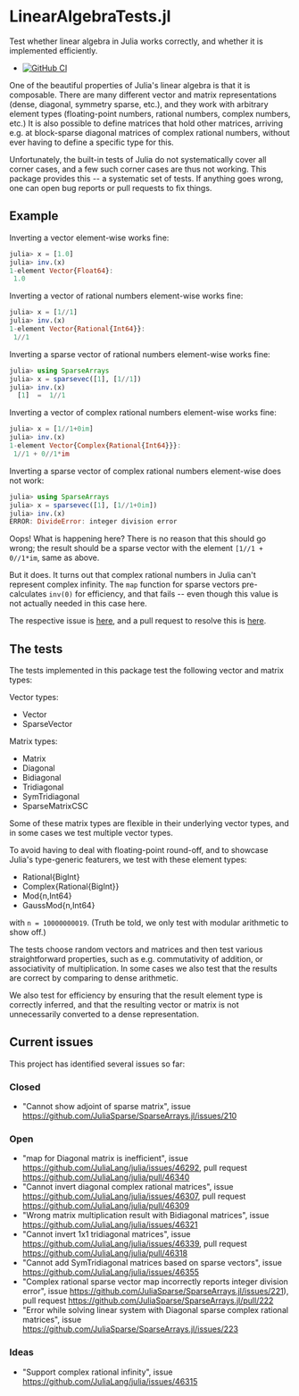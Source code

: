 # LinearAlgebraTests.jl

Test whether linear algebra in Julia works correctly, and whether it
is implemented efficiently.

* [![GitHub
  CI](https://github.com/eschnett/LinearAlgebraTests.jl/workflows/CI/badge.svg)](https://github.com/eschnett/LinearAlgebraTests.jl/actions)

One of the beautiful properties of Julia's linear algebra is that it
is composable. There are many different vector and matrix
representations (dense, diagonal, symmetry sparse, etc.), and they
work with arbitrary element types (floating-point numbers, rational
numbers, complex numbers, etc.) It is also possible to define matrices
that hold other matrices, arriving e.g. at block-sparse diagonal
matrices of complex rational numbers, without ever having to define a
specific type for this.

Unfortunately, the built-in tests of Julia do not systematically cover
all corner cases, and a few such corner cases are thus not working.
This package provides this -- a systematic set of tests. If anything
goes wrong, one can open bug reports or pull requests to fix things.

## Example

Inverting a vector element-wise works fine:
```Julia
julia> x = [1.0]
julia> inv.(x)
1-element Vector{Float64}:
 1.0
 ```

 Inverting a vector of rational numbers element-wise works fine:
```Julia
julia> x = [1//1]
julia> inv.(x)
1-element Vector{Rational{Int64}}:
 1//1
 ```

Inverting a sparse vector of rational numbers element-wise works fine:
```Julia
julia> using SparseArrays
julia> x = sparsevec([1], [1//1])
julia> inv.(x)
  [1]  =  1//1
```

Inverting a vector of complex rational numbers element-wise works fine:
```Julia
julia> x = [1//1+0im]
julia> inv.(x)
1-element Vector{Complex{Rational{Int64}}}:
 1//1 + 0//1*im
```

Inverting a sparse vector of complex rational numbers element-wise does not work:
```Julia
julia> using SparseArrays
julia> x = sparsevec([1], [1//1+0im])
julia> inv.(x)
ERROR: DivideError: integer division error
```
Oops! What is happening here? There is no reason that this should go
wrong; the result should be a sparse vector with the element `[1//1 +
0//1*im`, same as above.

But it does. It turns out that complex rational numbers in Julia can't
represent complex infinity. The `map` function for sparse vectors
pre-calculates `inv(0)` for efficiency, and that fails -- even though
this value is not actually needed in this case here.

The respective issue is
[here](https://github.com/JuliaSparse/SparseArrays.jl/issues/221), and
a pull request to resolve this is
[here](https://github.com/JuliaSparse/SparseArrays.jl/pull/222).

## The tests

The tests implemented in this package test the following vector and matrix types:

Vector types:

- Vector
- SparseVector

Matrix types:

- Matrix
- Diagonal
- Bidiagonal
- Tridiagonal
- SymTridiagonal
- SparseMatrixCSC 

Some of these matrix types are flexible in their underlying vector
types, and in some cases we test multiple vector types.

To avoid having to deal with floating-point round-off, and to showcase
Julia's type-generic featurers, we test with these element types:

- Rational{BigInt}
- Complex{Rational{BigInt}}
- Mod{n,Int64}
- GaussMod{n,Int64}

with `n = 10000000019`. (Truth be told, we only test with modular
arithmetic to show off.)

The tests choose random vectors and matrices and then test various
straightforward properties, such as e.g. commutativity of addition, or
associativity of multiplication. In some cases we also test that the
results are correct by comparing to dense arithmetic.

We also test for efficiency by ensuring that the result element type
is correctly inferred, and that the resulting vector or matrix is not
unnecessarily converted to a dense representation.

## Current issues

This project has identified several issues so far:

### Closed

- "Cannot show adjoint of sparse matrix", issue
  https://github.com/JuliaSparse/SparseArrays.jl/issues/210

### Open

- "map for Diagonal matrix is inefficient", issue
  https://github.com/JuliaLang/julia/issues/46292, pull request
  https://github.com/JuliaLang/julia/pull/46340
- "Cannot invert diagonal complex rational matrices", issue
  https://github.com/JuliaLang/julia/issues/46307, pull request
  https://github.com/JuliaLang/julia/pull/46309
- "Wrong matrix multiplication result with Bidiagonal matrices", issue
  https://github.com/JuliaLang/julia/issues/46321
- "Cannot invert 1x1 tridiagonal matrices", issue
  https://github.com/JuliaLang/julia/issues/46339, pull request
  https://github.com/JuliaLang/julia/pull/46318
- "Cannot add SymTridiagonal matrices based on sparse vectors", issue
  https://github.com/JuliaLang/julia/issues/46355
- "Complex rational sparse vector map incorrectly reports integer
  division error", issue
  https://github.com/JuliaSparse/SparseArrays.jl/issues/221), pull
  request https://github.com/JuliaSparse/SparseArrays.jl/pull/222
- "Error while solving linear system with Diagonal sparse complex
  rational matrices", issue
  https://github.com/JuliaSparse/SparseArrays.jl/issues/223


### Ideas

- "Support complex rational infinity", issue
  https://github.com/JuliaLang/julia/issues/46315
